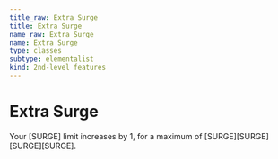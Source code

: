 ```yaml
---
title_raw: Extra Surge
title: Extra Surge
name_raw: Extra Surge
name: Extra Surge
type: classes
subtype: elementalist
kind: 2nd-level features
---
```


# Extra Surge

Your \[SURGE\] limit increases by 1, for a maximum of \[SURGE\]\[SURGE\]\[SURGE\]\[SURGE\].
